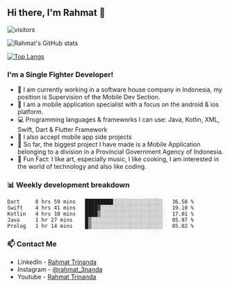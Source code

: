 ## Hi there, I'm Rahmat 👋
![visitors](https://visitor-badge.glitch.me/badge?page_id=https://github.com/rahmat3nanda/)

![Rahmat's GitHub stats](https://github-readme-stats.vercel.app/api?username=rahmat3nanda&count_private=true&show_icons=true&theme=radical)

[![Top Langs](https://github-readme-stats.vercel.app/api/top-langs/?username=rahmat3nanda&show_icons=true&theme=radical&layout=compact)](https://github.com/rahmat3nanda/github-readme-stats)

### I'm a Single Fighter Developer!
- :office: I am currently working in a software house company in Indonesia, my position is Supervision of the Mobile Dev Section.
- :iphone: I am a mobile application specialist with a focus on the android & ios platform.
- :computer: Programming languages & frameworks I can use: Java, Kotlin, XML, Swift, Dart & Flutter Framework
- :handshake: I also accept mobile app side projects
- :police_car: So far, the biggest project I have made is a Mobile Application belonging to a division in a Provincial Government Agency of Indonesia.
- :notebook: Fun Fact: I like art, especially music, I like cooking, I am interested in the world of technology and also like coding.

### 📊 Weekly development breakdown

<!--START_SECTION:waka-->
```text
Dart     8 hrs 59 mins   █████████░░░░░░░░░░░░░░░░   36.58 % 
Swift    4 hrs 41 mins   ████▓░░░░░░░░░░░░░░░░░░░░   19.10 % 
Kotlin   4 hrs 10 mins   ████▒░░░░░░░░░░░░░░░░░░░░   17.01 % 
Java     1 hr 27 mins    █▒░░░░░░░░░░░░░░░░░░░░░░░   05.97 % 
Prolog   1 hr 14 mins    █▒░░░░░░░░░░░░░░░░░░░░░░░   05.02 % 
```
<!--END_SECTION:waka-->

### 📫 Contact Me
- LinkedIn - [Rahmat Trinanda](https://www.linkedin.com/in/rahmat-trinanda/)
- Instagram - [@rahmat_3nanda](https://www.instagram.com/rahmat_3nanda/)
- Youtube - [Rahmat Trinanda](https://www.youtube.com/channel/UCmhq5_o2cDpYsTtBl24XEAw)
